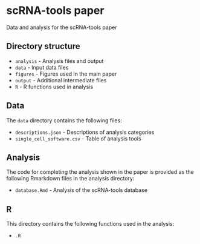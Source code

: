 scRNA-tools paper
=================

Data and analysis for the scRNA-tools paper

Directory structure
--------------------

* `analysis` - Analysis files and output
* `data` - Input data files
* `figures` - Figures used in the main paper
* `output` - Additional intermediate files
* `R` - R functions used in analysis

Data
----

The `data` directory contains the following files:

* `descriptions.json` - Descriptions of analysis categories
* `single_cell_software.csv` - Table of analysis tools

Analysis
--------

The code for completing the analysis shown in the paper is provided as the
following Rmarkdown files in the analysis directory:

* `database.Rmd` - Analysis of the scRNA-tools database 

R
---

This directory contains the following functions used in the analysis:

* `.R`
